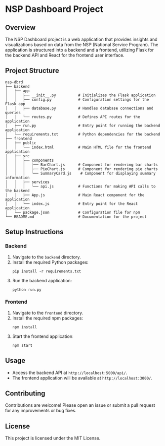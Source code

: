 # NSP Dashboard Project

## Overview
The NSP Dashboard project is a web application that provides insights and visualizations based on data from the NSP (National Service Program). The application is structured into a backend and a frontend, utilizing Flask for the backend API and React for the frontend user interface.

## Project Structure
```
nsp-dbrd
├── backend
│   ├── app
│   │   ├── __init__.py          # Initializes the Flask application
│   │   ├── config.py            # Configuration settings for the Flask app
│   │   ├── database.py          # Handles database connections and queries
│   │   └── routes.py            # Defines API routes for the application
│   ├── run.py                   # Entry point for running the backend application
│   └── requirements.txt         # Python dependencies for the backend
├── frontend
│   ├── public
│   │   └── index.html           # Main HTML file for the frontend application
│   ├── src
│   │   ├── components
│   │   │   ├── BarChart.js      # Component for rendering bar charts
│   │   │   ├── PieChart.js      # Component for rendering pie charts
│   │   │   └── SummaryCard.js    # Component for displaying summary information
│   │   ├── services
│   │   │   └── api.js           # Functions for making API calls to the backend
│   │   ├── App.js               # Main React component for the application
│   │   └── index.js             # Entry point for the React application
│   └── package.json             # Configuration file for npm
└── README.md                    # Documentation for the project
```

## Setup Instructions

### Backend
1. Navigate to the `backend` directory.
2. Install the required Python packages:
   ```
   pip install -r requirements.txt
   ```
3. Run the backend application:
   ```
   python run.py
   ```

### Frontend
1. Navigate to the `frontend` directory.
2. Install the required npm packages:
   ```
   npm install
   ```
3. Start the frontend application:
   ```
   npm start
   ```

## Usage
- Access the backend API at `http://localhost:5000/api/`.
- The frontend application will be available at `http://localhost:3000/`.

## Contributing
Contributions are welcome! Please open an issue or submit a pull request for any improvements or bug fixes.

## License
This project is licensed under the MIT License.